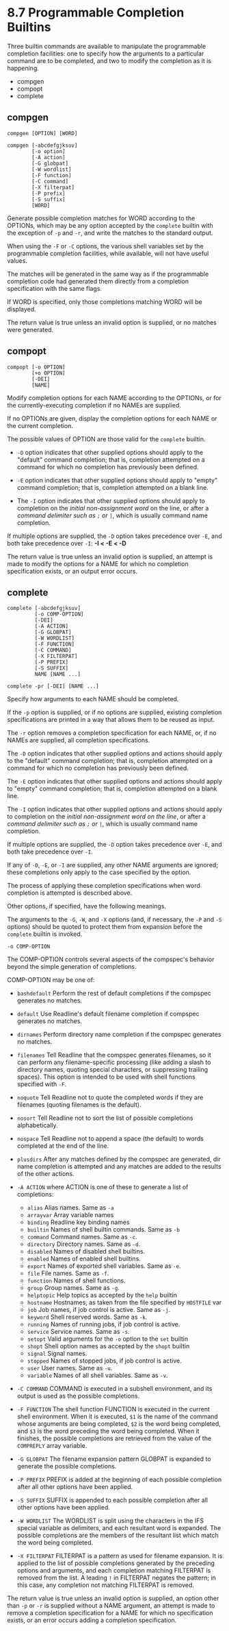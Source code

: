 # 8.7 Programmable Completion Builtins

Three builtin commands are available to manipulate the programmable completion facilities: one to specify how the arguments to a particular command are to be completed, and two to modify the completion as it is happening.
- compgen
- compopt
- complete

## compgen

    compgen [OPTION] [WORD]

    compgen [-abcdefgjksuv]
            [-o option]
            [-A action]
            [-G globpat]
            [-W wordlist]
            [-F function]
            [-C command]
            [-X filterpat]
            [-P prefix]
            [-S suffix]
            [WORD]


Generate possible completion matches for WORD according to the OPTIONs, which may be any option accepted by the `complete` builtin with the exception of `-p` and `-r`, and write the matches to the standard output.

When using the `-F` or `-C` options, the various shell variables set by the programmable completion facilities, while available, will not have useful values.

The matches will be generated in the same way as if the programmable completion code had generated them directly from a completion specification with the same flags.

If WORD is specified, only those completions matching WORD will be displayed.

The return value is true unless an invalid option is supplied, or no matches were generated.

## compopt

    compopt [-o OPTION]
            [+o OPTION]
            [-DEI]
            [NAME]


Modify completion options for each NAME according to the OPTIONs, or for the currently-executing completion if no NAMEs are supplied. 

If no OPTIONs are given, display the completion options for each NAME or the current completion. 

The possible values of OPTION are those valid for the `complete` builtin.

* `-D` option indicates that other supplied options should apply to the "default" command completion; that is, completion attempted on a command for which no completion has previously been defined.

* `-E` option indicates that other supplied options should apply to "empty" command completion; that is, completion attempted on a blank line.

* The `-I` option indicates that other supplied options should apply to completion on the *initial non-assignment word* on the line, or after a *command delimiter such as `;` or `|`*, which is usually command name completion.

If multiple options are supplied, the `-D` option takes precedence over `-E`, and both take precedence over `-I`: **-I < -E < -D**

The return value is true unless an invalid option is supplied, an attempt is made to modify the options for a NAME for which no completion specification exists, or an output error occurs.

## complete

    complete [-abcdefgjksuv]
             [-o COMP-OPTION]
             [-DEI]
             [-A ACTION]
             [-G GLOBPAT]
             [-W WORDLIST]
             [-F FUNCTION]
             [-C COMMAND]
             [-X FILTERPAT]
             [-P PREFIX]
             [-S SUFFIX]
             NAME [NAME ...]

    complete -pr [-DEI] [NAME ...]


Specify how arguments to each NAME should be completed. 

If the `-p` option is supplied, or if no options are supplied, existing completion specifications are printed in a way that allows them to be reused as input.

The `-r` option removes a completion specification for each NAME, or, if no NAMEs are supplied, all completion specifications.

The `-D` option indicates that other supplied options and actions should apply to the "default" command completion; that is, completion attempted on a command for which no completion has previously been defined. 

The `-E` option indicates that other supplied options and actions should apply to "empty" command completion; that is, completion attempted on a blank line.

The `-I` option indicates that other supplied options and actions should apply to completion on the *initial non-assignment word on the line*, or after a *command delimiter such as `;` or `|`*, which is usually command name completion.

If multiple options are supplied, the `-D` option takes precedence over `-E`, and both take precedence over `-I`.

If any of `-D`, `-E`, or `-I` are supplied, any other NAME arguments are ignored; these completions only apply to the case specified by the option.

The process of applying these completion specifications when word completion is attempted is described above.

Other options, if specified, have the following meanings.

The arguments to the `-G`, `-W`, and `-X` options (and, if necessary, the `-P` and `-S` options) should be quoted to protect them from expansion before the `complete` builtin is invoked.


`-o COMP-OPTION`

The COMP-OPTION controls several aspects of the compspec's behavior beyond the simple generation of completions. 

COMP-OPTION may be one of:
- `bashdefault`
  Perform the rest of default completions if the compspec generates no matches.
- `default`
  Use Readline's default filename completion if compspec generates no matches.
- `dirnames`
  Perform directory name completion if the compspec generates no matches.
- `filenames`
  Tell Readline that the compspec generates filenames, so it can perform any filename-specific processing (like adding a slash to directory names, quoting special characters, or suppressing trailing spaces). This option is intended to be used with shell functions specified with `-F`.
- `noquote`
  Tell Readline not to quote the completed words if they are filenames (quoting filenames is the default).
- `nosort`
  Tell Readline not to sort the list of possible completions alphabetically.
- `nospace`
  Tell Readline not to append a space (the default) to words completed at the end of the line.
- `plusdirs`
  After any matches defined by the compspec are generated, dir name completion is attempted and any matches are added to the results of the other actions.

- `-A ACTION` where ACTION is one of these to generate a list of completions:
  - `alias`     Alias names. Same as `-a`
  - `arrayvar`  Array variable names
  - `binding`   Readline key binding names
  - `builtin`   Names of shell builtin commands. Same as `-b`
  - `command`   Command names. Same as `-c`.
  - `directory` Directory names. Same as `-d`.
  - `disabled`  Names of disabled shell builtins.
  - `enabled`   Names of enabled shell builtins.
  - `export`    Names of exported shell variables. Same as `-e`.
  - `file`      File names. Same as `-f`.
  - `function`  Names of shell functions.
  - `group`     Group names. Same as `-g`.
  - `helptopic` Help topics as accepted by the `help` builtin
  - `hostname`  Hostnames, as taken from the file specified by `HOSTFILE` var
  - `job`       Job names, if job control is active. Same as `-j`.
  - `keyword`   Shell reserved words. Same as `-k`.
  - `running`   Names of running jobs, if job control is active.
  - `service`   Service names. Same as `-s`.
  - `setopt`    Valid arguments for the `-o` option to the `set` builtin
  - `shopt`     Shell option names as accepted by the `shopt` builtin
  - `signal`    Signal names.
  - `stopped`   Names of stopped jobs, if job control is active.
  - `user`      User names. Same as `-u`.
  - `variable`  Names of all shell variables. Same as `-v`.

- `-C COMMAND`
  COMMAND is executed in a subshell environment, and its output is used as the possible completions.

- `-F FUNCTION`
  The shell function FUNCTION is executed in the current shell environment. When it is executed, `$1` is the name of the command whose arguments are being completed, `$2` is the word being completed, and `$3` is the word preceding the word being completed. When it finishes, the possible completions are retrieved from the value of the `COMPREPLY` array variable.

- `-G GLOBPAT`
  The filename expansion pattern GLOBPAT is expanded to generate the possible completions.

- `-P PREFIX`
  PREFIX is added at the beginning of each possible completion after all other options have been applied.

- `-S SUFFIX`
  SUFFIX is appended to each possible completion after all other options have been applied.

- `-W WORDLIST`
  The WORDLIST is split using the characters in the IFS special variable as delimiters, and each resultant word is expanded. The possible completions are the members of the resultant list which match the word being completed.

- `-X FILTERPAT`
  FILTERPAT is a pattern as used for filename expansion. It is applied to the list of possible completions generated by the preceding options and arguments, and each completion matching FILTERPAT is removed from the list. A leading `!` in FILTERPAT negates the pattern; in this case, any completion not matching FILTERPAT is removed.


The return value is true unless an invalid option is supplied, an option other than `-p` or `-r` is supplied without a NAME argument, an attempt is made to remove a completion specification for a NAME for which no specification exists, or an error occurs adding a completion specification.
